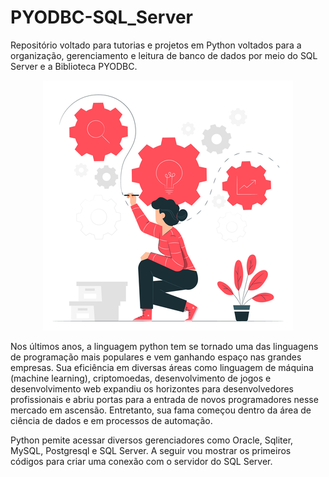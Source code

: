 # PYODBC-SQL_Server
 Repositório voltado para tutorias e projetos em Python voltados para a organização, gerenciamento e leitura de banco de dados por meio do SQL Server e a Biblioteca PYODBC. 

<p align="center">
  <img src="pic01.png" >
</p>

 Nos últimos anos, a linguagem python tem se tornado uma das linguagens de programação mais populares e vem ganhando espaço nas grandes empresas. Sua eficiência em diversas áreas como linguagem de máquina (machine learning), criptomoedas, desenvolvimento de jogos e desenvolvimento web expandiu os horizontes para desenvolvedores profissionais e abriu portas para a entrada de novos programadores nesse mercado em ascensão. Entretanto, sua fama começou dentro da área de ciência de dados e em processos de automação.
 
 Python pemite acessar diversos gerenciadores como Oracle, Sqliter, MySQL, Postgresql e SQL Server. A seguir vou mostrar os primeiros códigos para criar uma conexão com o servidor do SQL Server.
 
 ```
 
